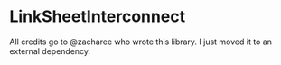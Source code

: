 # LinkSheetInterconnect

All credits go to @zacharee who wrote this library. I just moved it to an external dependency.
